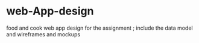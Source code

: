 # web-App-design
food and cook web app design for the assignment ; include the data model and wireframes and mockups
